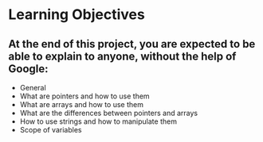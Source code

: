 # Learning Objectives
## At the end of this project, you are expected to be able to explain to anyone, without the help of Google:

- General
- What are pointers and how to use them
- What are arrays and how to use them
- What are the differences between pointers and arrays
- How to use strings and how to manipulate them
- Scope of variables
